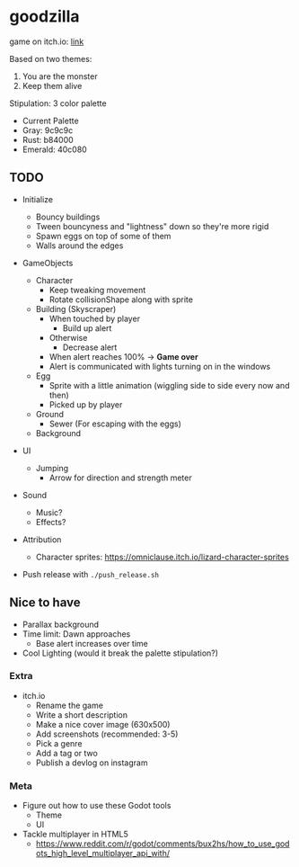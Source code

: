 # goodzilla

game on itch.io: [link](https://thewarlock.itch.io/goodzilla)

Based on two themes:

1. You are the monster
2. Keep them alive

Stipulation: 3 color palette

- Current Palette
- Gray:     9c9c9c
- Rust:     b84000
- Emerald:  40c080

## TODO

- Initialize
  - Bouncy buildings
  - Tween bouncyness and "lightness" down so they're more rigid
  - Spawn eggs on top of some of them
  - Walls around the edges
- GameObjects
  - Character
    - Keep tweaking movement
    - Rotate collisionShape along with sprite
  - Building (Skyscraper)
    - When touched by player
      - Build up alert
    - Otherwise
      - Decrease alert
    - When alert reaches 100% -> **Game over**
    - Alert is communicated with lights turning on in the windows
  - Egg
    - Sprite with a little animation (wiggling side to side every now and then)
    - Picked up by player
  - Ground
    - Sewer (For escaping with the eggs)
  - Background
- UI
  - Jumping
    - Arrow for direction and strength meter
- Sound
  - Music?
  - Effects?
- Attribution
  - Character sprites: <https://omniclause.itch.io/lizard-character-sprites>

- Push release with `./push_release.sh`

## Nice to have

- Parallax background
- Time limit: Dawn approaches
  - Base alert increases over time
- Cool Lighting (would it break the palette stipulation?)

### Extra

- itch.io
  - Rename the game
  - Write a short description
  - Make a nice cover image (630x500)
  - Add screenshots (recommended: 3-5)
  - Pick a genre
  - Add a tag or two
  - Publish a devlog on instagram

### Meta

- Figure out how to use these Godot tools
  - Theme
  - UI
- Tackle multiplayer in HTML5
  - https://www.reddit.com/r/godot/comments/bux2hs/how_to_use_godots_high_level_multiplayer_api_with/
